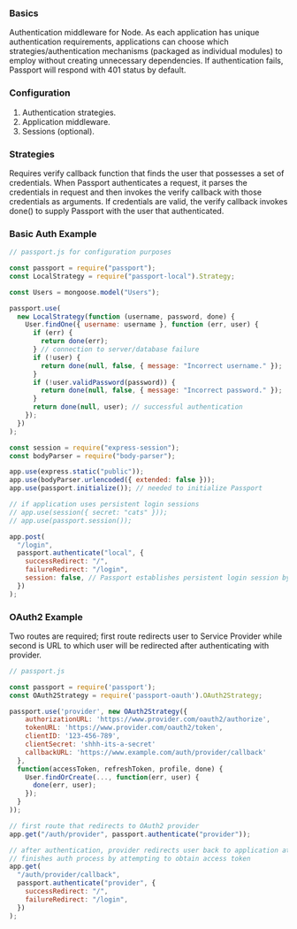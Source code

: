 ### Basics

Authentication middleware for Node. As each application has unique authentication requirements, applications can choose which strategies/authentication mechanisms (packaged as individual modules) to employ without creating unnecessary dependencies. If authentication fails, Passport will respond with 401 status by default.

### Configuration

1. Authentication strategies.
2. Application middleware.
3. Sessions (optional).

### Strategies

Requires verify callback function that finds the user that possesses a set of credentials. When Passport authenticates a request, it parses the credentials in request and then invokes the verify callback with those credentials as arguments. If credentials are valid, the verify callback invokes done() to supply Passport with the user that authenticated.

### Basic Auth Example

```js
// passport.js for configuration purposes

const passport = require("passport");
const LocalStrategy = require("passport-local").Strategy;

const Users = mongoose.model("Users");

passport.use(
  new LocalStrategy(function (username, password, done) {
    User.findOne({ username: username }, function (err, user) {
      if (err) {
        return done(err);
      } // connection to server/database failure
      if (!user) {
        return done(null, false, { message: "Incorrect username." });
      }
      if (!user.validPassword(password)) {
        return done(null, false, { message: "Incorrect password." });
      }
      return done(null, user); // successful authentication
    });
  })
);
```

```js
const session = require("express-session");
const bodyParser = require("body-parser");

app.use(express.static("public"));
app.use(bodyParser.urlencoded({ extended: false }));
app.use(passport.initialize()); // needed to initialize Passport

// if application uses persistent login sessions
// app.use(session({ secret: "cats" }));
// app.use(passport.session());

app.post(
  "/login",
  passport.authenticate("local", {
    successRedirect: "/",
    failureRedirect: "/login",
    session: false, // Passport establishes persistent login session by default; however, API do not use sessions
  })
);
```

### OAuth2 Example

Two routes are required; first route redirects user to Service Provider while second is URL to which user will be redirected after authenticating with provider.

```js
// passport.js

const passport = require('passport');
const OAuth2Strategy = require('passport-oauth').OAuth2Strategy;

passport.use('provider', new OAuth2Strategy({
    authorizationURL: 'https://www.provider.com/oauth2/authorize',
    tokenURL: 'https://www.provider.com/oauth2/token',
    clientID: '123-456-789',
    clientSecret: 'shhh-its-a-secret'
    callbackURL: 'https://www.example.com/auth/provider/callback'
  },
  function(accessToken, refreshToken, profile, done) {
    User.findOrCreate(..., function(err, user) {
      done(err, user);
    });
  }
));
```

```js
// first route that redirects to OAuth2 provider
app.get("/auth/provider", passport.authenticate("provider"));

// after authentication, provider redirects user back to application at second route
// finishes auth process by attempting to obtain access token
app.get(
  "/auth/provider/callback",
  passport.authenticate("provider", {
    successRedirect: "/",
    failureRedirect: "/login",
  })
);
```
